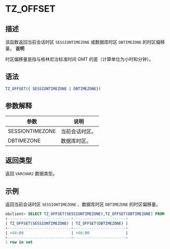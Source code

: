 TZ_OFFSET 
==============================



描述 
-----------------------

该函数返回当前会话时区 `SESSIONTIMEZONE` 或数据库时区 `DBTIMEZONE` 的时区偏移量。
**说明**



时区偏移量是指与格林尼治标准时间 GMT 的差（计算单位为小时和分钟）。

语法 
-----------------------

```sql
TZ_OFFSET({ SESSIONTIMEZONE | DBTIMEZONE})
```



参数解释 
-------------------------



|       参数        |   说明    |
|-----------------|---------|
| SESSIONTIMEZONE | 当前会话时区。 |
| DBTIMEZONE      | 数据库时区。  |



返回类型 
-------------------------

返回 `VARCHAR2` 数据类型。

示例 
-----------------------

返回当前会话时区 `SESSIONTIMEZONE` 、数据库时区 `DBTIMEZONE` 的时区偏移量。

```sql
obclient> SELECT TZ_OFFSET(SESSIONTIMEZONE),TZ_OFFSET(DBTIMEZONE) FROM DUAL;
+----------------------------+-----------------------+
| TZ_OFFSET(SESSIONTIMEZONE) | TZ_OFFSET(DBTIMEZONE) |
+----------------------------+-----------------------+
| +08:00                     | +00:00                |
+----------------------------+-----------------------+
1 row in set
```


